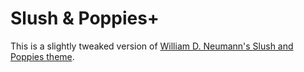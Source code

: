 # Slush & Poppies+

This is a slightly tweaked version of [William D. Neumann's Slush and Poppies theme](http://colorsublime.com/theme/Slush_and_Poppies).
